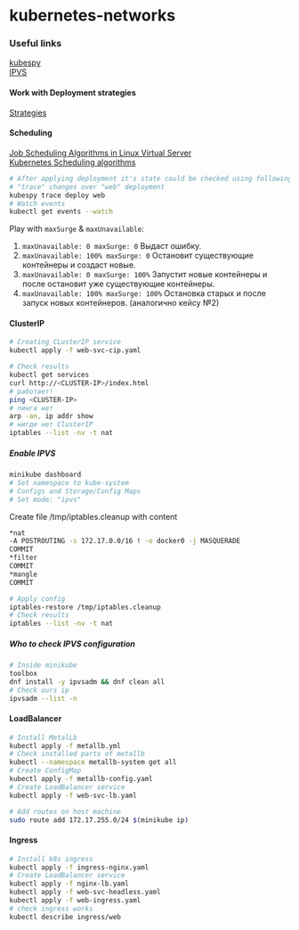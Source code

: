 # kubernetes-networks

### Useful links
[kubespy](https://github.com/pulumi/kubespy)<br> 
[IPVS](https://github.com/kubernetes/kubernetes/blob/master/pkg/proxy/ipvs/README.md)<br> 

#### Work with Deployment strategies 
[Strategies](https://kubernetes.io/docs/concepts/workloads/controllers/deployment/#strategy)<br>

#### Scheduling
[Job Scheduling Algorithms in Linux Virtual Server](http://www.linuxvirtualserver.org/docs/scheduling.html)<br>
[Kubernetes Scheduling algorithms](https://github.com/kubernetes/kubernetes/blob/1cb3b5807ec37490b4582f22d991c043cc468195/pkg/proxy/apis/config/types.go#L185)<br> 

```bash
# After applying deployment it's state could be checked using following methods
# "trace" changes over "web" deployment
kubespy trace deploy web
# Watch events
kubectl get events --watch
``` 

Play with `maxSurge` & `maxUnavailable`:<br>
1. `maxUnavailable: 0 maxSurge: 0`
Выдаст ошибку.
2. `maxUnavailable: 100% maxSurge: 0`
Остановит существующие контейнеры и создаст новые. 
3. `maxUnavailable: 0 maxSurge: 100%`
Запустит новые контейнеры и после остановит уже существующие контейнеры. 
4. `maxUnavailable: 100% maxSurge: 100%`
Остановка старых и после запуск новых контейнеров. (аналогично кейсу №2)

#### ClusterIP

```bash
# Creating CLusterIP service
kubectl apply -f web-svc-cip.yaml

# Check results 
kubectl get services
curl http://<CLUSTER-IP>/index.html 
# работает!
ping <CLUSTER-IP> 
# пинга нет
arp -an, ip addr show 
# нигде нет ClusterIP
iptables --list -nv -t nat
```

##### Enable IPVS
```bash
minikube dashboard
# Set namespace to kube-system
# Configs and Storage/Config Maps
# Set mode: "ipvs"
```
Create file /tmp/iptables.cleanup with content
```bash
*nat
-A POSTROUTING -s 172.17.0.0/16 ! -o docker0 -j MASQUERADE
COMMIT
*filter
COMMIT
*mangle
COMMIT
```
```bash
# Apply config 
iptables-restore /tmp/iptables.cleanup
# Check results 
iptables --list -nv -t nat
```

##### Who to check IPVS configuration 
```bash
# Inside minikube
toolbox
dnf install -y ipvsadm && dnf clean all
# Check ours ip
ipvsadm --list -n
```

#### LoadBalancer
```bash
# Install MetalLb
kubectl apply -f metallb.yml
# Check installed parts of metallb 
kubectl --namespace metallb-system get all
# Create ConfigMap
kubectl apply -f metallb-config.yaml
# Create LoadBalancer service 
kubectl apply -f web-svc-lb.yaml

# Add routes on host machine 
sudo route add 172.17.255.0/24 $(minikube ip) 
```

#### Ingress

```bash
# Install k8s ingress
kubectl apply -f ingress-nginx.yaml
# Create LoadBalancer service
kubectl apply -f nginx-lb.yaml
kubectl apply -f web-svc-headless.yaml
kubectl apply -f web-ingress.yaml
# check ingress works 
kubectl describe ingress/web
```
